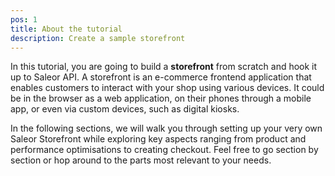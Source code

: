 ```yaml
---
pos: 1
title: About the tutorial
description: Create a sample storefront
---
```


In this tutorial, you are going to build a **storefront** from scratch and hook it up to Saleor API. A storefront is an e-commerce frontend application that enables customers to interact with your shop using various devices. It could be in the browser as a web application, on their phones through a mobile app, or even via custom devices, such as digital kiosks.

In the following sections, we will walk you through setting up your very own Saleor Storefront while exploring key aspects ranging from product and performance optimisations to creating checkout. Feel free to go section by section or hop around to the parts most relevant to your needs.
